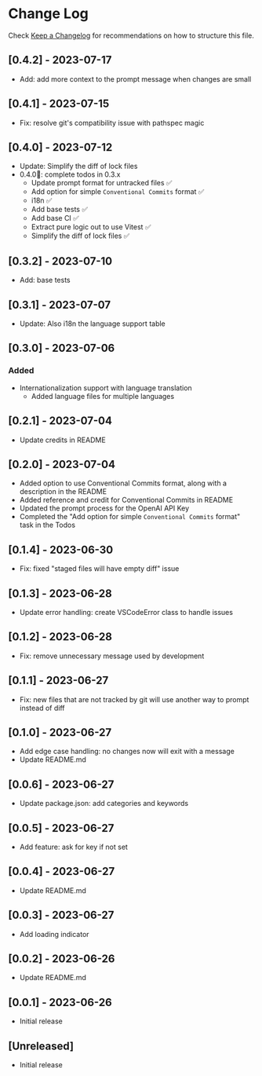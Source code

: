 # Change Log

Check [Keep a Changelog](http://keepachangelog.com/) for recommendations on how to structure this file.

## [0.4.2] - 2023-07-17

- Add: add more context to the prompt message when changes are small

## [0.4.1] - 2023-07-15

- Fix: resolve git's compatibility issue with pathspec magic

## [0.4.0] - 2023-07-12

- Update: Simplify the diff of lock files
- 0.4.0🎉: complete todos in 0.3.x
  - Update prompt format for untracked files ✅
  - Add option for simple `Conventional Commits` format ✅
  - i18n ✅
  - Add base tests ✅
  - Add base CI ✅
  - Extract pure logic out to use Vitest ✅
  - Simplify the diff of lock files ✅

## [0.3.2] - 2023-07-10

- Add: base tests

## [0.3.1] - 2023-07-07

- Update: Also i18n the language support table

## [0.3.0] - 2023-07-06

### Added

- Internationalization support with language translation
  - Added language files for multiple languages

## [0.2.1] - 2023-07-04

- Update credits in README

## [0.2.0] - 2023-07-04

- Added option to use Conventional Commits format, along with a description in the README
- Added reference and credit for Conventional Commits in README
- Updated the prompt process for the OpenAI API Key
- Completed the "Add option for simple `Conventional Commits` format" task in the Todos

## [0.1.4] - 2023-06-30

- Fix: fixed "staged files will have empty diff" issue

## [0.1.3] - 2023-06-28

- Update error handling: create VSCodeError class to handle issues

## [0.1.2] - 2023-06-28

- Fix: remove unnecessary message used by development

## [0.1.1] - 2023-06-27

- Fix: new files that are not tracked by git will use another way to prompt instead of diff

## [0.1.0] - 2023-06-27

- Add edge case handling: no changes now will exit with a message
- Update README.md

## [0.0.6] - 2023-06-27

- Update package.json: add categories and keywords

## [0.0.5] - 2023-06-27

- Add feature: ask for key if not set

## [0.0.4] - 2023-06-27

- Update README.md

## [0.0.3] - 2023-06-27

- Add loading indicator

## [0.0.2] - 2023-06-26

- Update README.md

## [0.0.1] - 2023-06-26

- Initial release

## [Unreleased]

- Initial release
